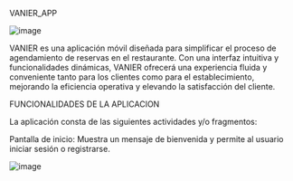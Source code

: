 VANIER_APP

![image](https://github.com/ErikaDuenas/VANIER_APP/assets/106167369/0623666d-bab6-43cc-a5b1-b2b7073d3eb2)

 VANIER es una aplicación móvil diseñada para simplificar el proceso de agendamiento de reservas en el restaurante. Con una interfaz intuitiva y funcionalidades dinámicas, VANIER ofrecerá una experiencia fluida y conveniente tanto para los clientes como para el establecimiento, mejorando la eficiencia operativa y elevando la satisfacción del cliente. 

 
FUNCIONALIDADES DE LA APLICACION 

La aplicación consta de las siguientes actividades y/o fragmentos: 

Pantalla de inicio: Muestra un mensaje de bienvenida y permite al usuario iniciar sesión o registrarse. 

![image](https://github.com/ErikaDuenas/VANIER_APP/assets/106167369/de5effba-0588-4f43-a966-d9d4d7479eb0)

